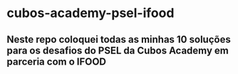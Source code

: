 # cubos-academy-psel-ifood

## Neste repo coloquei todas as minhas 10 soluções para os desafios do PSEL da Cubos Academy em parceria com o IFOOD
